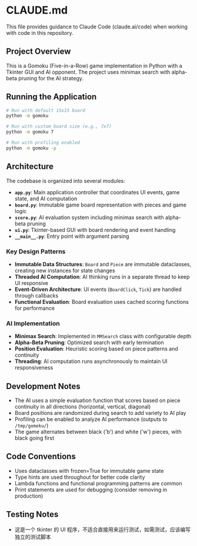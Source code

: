 # CLAUDE.md

This file provides guidance to Claude Code (claude.ai/code) when working with code in this repository.

## Project Overview

This is a Gomoku (Five-in-a-Row) game implementation in Python with a Tkinter GUI and AI opponent. The project uses minimax search with alpha-beta pruning for the AI strategy.

## Running the Application

```bash
# Run with default 15x15 board
python -m gomoku

# Run with custom board size (e.g., 7x7)
python -m gomoku 7

# Run with profiling enabled
python -m gomoku -p
```

## Architecture

The codebase is organized into several modules:

- **`app.py`**: Main application controller that coordinates UI events, game state, and AI computation
- **`board.py`**: Immutable game board representation with pieces and game logic
- **`score.py`**: AI evaluation system including minimax search with alpha-beta pruning
- **`ui.py`**: Tkinter-based GUI with board rendering and event handling
- **`__main__.py`**: Entry point with argument parsing

### Key Design Patterns

- **Immutable Data Structures**: `Board` and `Piece` are immutable dataclasses, creating new instances for state changes
- **Threaded AI Computation**: AI thinking runs in a separate thread to keep UI responsive
- **Event-Driven Architecture**: UI events (`BoardClick`, `Tick`) are handled through callbacks
- **Functional Evaluation**: Board evaluation uses cached scoring functions for performance

### AI Implementation

- **Minimax Search**: Implemented in `MMSearch` class with configurable depth
- **Alpha-Beta Pruning**: Optimized search with early termination
- **Position Evaluation**: Heuristic scoring based on piece patterns and continuity
- **Threading**: AI computation runs asynchronously to maintain UI responsiveness

## Development Notes

- The AI uses a simple evaluation function that scores based on piece continuity in all directions (horizontal, vertical, diagonal)
- Board positions are randomized during search to add variety to AI play
- Profiling can be enabled to analyze AI performance (outputs to `/tmp/gomoku/`)
- The game alternates between black ('b') and white ('w') pieces, with black going first

## Code Conventions

- Uses dataclasses with frozen=True for immutable game state
- Type hints are used throughout for better code clarity
- Lambda functions and functional programming patterns are common
- Print statements are used for debugging (consider removing in production)

## Testing Notes

- 这是一个 tkinter 的 UI 程序，不适合直接用来运行测试，如需测试，应该编写独立的测试脚本
